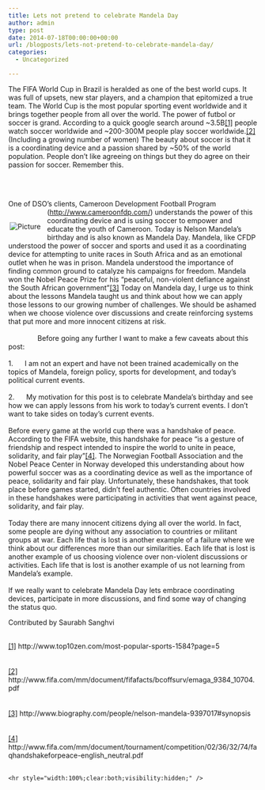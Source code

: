 ```yaml
---
title: Lets not pretend to celebrate Mandela Day
author: admin
type: post
date: 2014-07-18T00:00:00+00:00
url: /blogposts/lets-not-pretend-to-celebrate-mandela-day/
categories:
  - Uncategorized

---
```

<span class="imgPusher" style="float:left;height:250px"></span><span style="z-index:10;position:relative;float:left;max-width:100%;;clear:left;margin-top:20px;*margin-top:40px"><a><img src="http://www.dsoglobal.org//uploads/2/4/1/8/24188388/5387613.jfif?291" style="margin-top: 5px; margin-bottom: 10px; margin-left: 0px; margin-right: 10px; border-width:1px;padding:3px;" alt="Picture" class="galleryImageBorder wsite-image" /></a><span style="display: block; font-size: 90%; margin-top: -10px; margin-bottom: 10px; text-align: center;" class="wsite-caption"></span></span> 

<div class="paragraph" style="display:block;">
  The FIFA World Cup in Brazil is heralded as one of the best world cups. It was full of upsets, new star players, and a champion that epitomized a true team. The World Cup is the most popular sporting event worldwide and it brings together people from all over the world. The power of futbol or soccer is grand. According to a quick google search around ~3.5B<a href="file:///C:/Users/Saurabh/Downloads/Mandela%20Day.docx#_ftn1" title="">[1]</a> people watch soccer worldwide and ~200-300M people play soccer worldwide.<a href="file:///C:/Users/Saurabh/Downloads/Mandela%20Day.docx#_ftn2" title="">[2]</a> (Including a growing number of women) The beauty about soccer is that it is a coordinating device and a passion shared by ~50% of the world population. People don’t like agreeing on things but they do agree on their passion for soccer. Remember this. </p> 
  
  <p>
    <span></span><br /><span></span>  
  </p>
  
  <p>
    One of DSO’s clients, Cameroon Development Football Program (<a href="http://www.cameroonfdp.com/" title="">http://www.cameroonfdp.com/</a>) understands the power of this coordinating device and is using soccer to empower and educate the youth of Cameroon. Today is Nelson Mandela’s birthday and is also known as Mandela Day. Mandela, like CFDP understood the power of soccer and sports and used it as a coordinating device for attempting to unite races in South Africa and as an emotional outlet when he was in prison. Mandela understood the importance of finding common ground to catalyze his campaigns for freedom. Mandela won the Nobel Peace Prize for his “peaceful, non-violent defiance against the South African government”<a href="file:///C:/Users/Saurabh/Downloads/Mandela%20Day.docx#_ftn3" title="">[3]</a> Today on Mandela day, I urge us to think about the lessons Mandela taught us and think about how we can apply those lessons to our growing number of challenges. We should be ashamed when we choose violence over discussions and create reinforcing systems that put more and more innocent citizens at risk.<br /><span></span><br /><span></span>                Before going any further I want to make a few caveats about this post:<br /><span></span><br /><span></span> 1.      I am not an expert and have not been trained academically on the topics of Mandela, foreign policy, sports for development, and today’s political current events.<br /><span></span><br /><span></span> 2.      My motivation for this post is to celebrate Mandela’s birthday and see how we can apply lessons from his work to today’s current events. I don’t want to take sides on today’s current events. <br /><span></span><br /><span></span> Before every game at the world cup there was a handshake of peace. According to the FIFA website, this handshake for peace “is a gesture of friendship and respect intended to inspire the world to unite in peace, solidarity, and fair play”<a href="file:///C:/Users/Saurabh/Downloads/Mandela%20Day.docx#_ftn4" title="">[4]</a>. The Norwegian Football Association and the Nobel Peace Center in Norway developed this understanding about how powerful soccer was as a coordinating device as well as the importance of peace, solidarity and fair play. Unfortunately, these handshakes, that took place before games started, didn’t feel authentic. Often countries involved in these handshakes were participating in activities that went against peace, solidarity, and fair play. <br /><span></span><br /><span></span> Today there are many innocent citizens dying all over the world. In fact, some people are dying without any association to countries or militant groups at war. Each life that is lost is another example of a failure where we think about our differences more than our similarities. Each life that is lost is another example of us choosing violence over non-violent discussions or activities. Each life that is lost is another example of us not learning from Mandela’s example.<br /><span></span><br /><span></span> If we really want to celebrate Mandela Day lets embrace coordinating devices, participate in more discussions, and find some way of changing the status quo. 
  </p>
  
  <p>
    Contributed by Saurabh Sanghvi<br /><span></span><br /><span></span>
  </p>
  
  <p>
    <a href="file:///C:/Users/Saurabh/Downloads/Mandela%20Day.docx#_ftnref1" title="">[1]</a> http://www.top10zen.com/most-popular-sports-1584?page=5<br /><span></span><br /><span></span><br /><a href="file:///C:/Users/Saurabh/Downloads/Mandela%20Day.docx#_ftnref2" title="">[2]</a> http://www.fifa.com/mm/document/fifafacts/bcoffsurv/emaga_9384_10704.pdf<br /><span></span><br /><span></span><br /><a href="file:///C:/Users/Saurabh/Downloads/Mandela%20Day.docx#_ftnref3" title="">[3]</a> http://www.biography.com/people/nelson-mandela-9397017#synopsis<br /><span></span><br /><span></span><br /><a href="file:///C:/Users/Saurabh/Downloads/Mandela%20Day.docx#_ftnref4" title="">[4]</a> http://www.fifa.com/mm/document/tournament/competition/02/36/32/74/faqhandshakeforpeace-english_neutral.pdf<br /><span></span><br /><span></span> </div> 
    
    <hr style="width:100%;clear:both;visibility:hidden;" />
